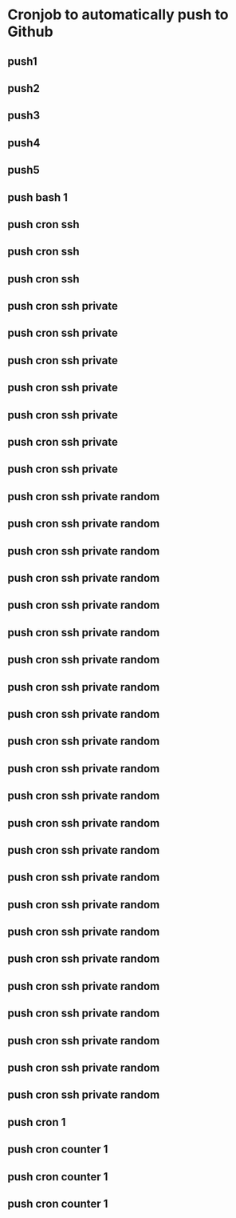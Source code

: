 # Cronjob to automatically push to Github
## push1
## push2
## push3
## push4
## push5
## push bash 1
## push cron ssh
## push cron ssh
## push cron ssh
## push cron ssh private
## push cron ssh private
## push cron ssh private
## push cron ssh private
## push cron ssh private
## push cron ssh private
## push cron ssh private
## push cron ssh private random
## push cron ssh private random
## push cron ssh private random
## push cron ssh private random
## push cron ssh private random
## push cron ssh private random
## push cron ssh private random
## push cron ssh private random
## push cron ssh private random
## push cron ssh private random
## push cron ssh private random
## push cron ssh private random
## push cron ssh private random
## push cron ssh private random
## push cron ssh private random
## push cron ssh private random
## push cron ssh private random
## push cron ssh private random
## push cron ssh private random
## push cron ssh private random
## push cron ssh private random
## push cron ssh private random
## push cron ssh private random
## push cron 1
## push cron counter 1
## push cron counter 1
## push cron counter 1
